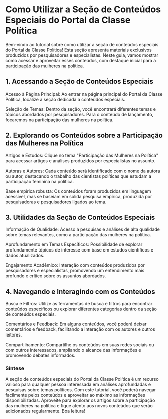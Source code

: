 # Como Utilizar a Seção de Conteúdos Especiais do Portal da Classe Política

Bem-vindo ao tutorial sobre como utilizar a seção de conteúdos especiais do Portal da Classe Política! Esta seção apresenta materiais exclusivos produzidos por pesquisadores e especialistas. Neste guia, vamos mostrar como acessar e aproveitar esses conteúdos, com destaque inicial para a participação das mulheres na política.

## 1. Acessando a Seção de Conteúdos Especiais

Acesso à Página Principal: Ao entrar na página principal do Portal da Classe Política, localize a seção dedicada a conteúdos especiais.

Seleção de Temas: Dentro da seção, você encontrará diferentes temas e tópicos abordados por pesquisadores. Para o conteúdo de lançamento, focaremos na participação das mulheres na política.

## 2. Explorando os Conteúdos sobre a Participação das Mulheres na Política

Artigos e Estudos: Clique no tema "Participação das Mulheres na Política" para acessar artigos e análises produzidos por especialistas no assunto.

Autoras e Autores: Cada conteúdo será identificado com o nome da autora ou autor, destacando o trabalho das cientistas políticas que estudam a participação feminina na política.

Base empírica robusta: Os conteúdos foram produzidos em linguagem acessível, mas se baseiam em sólida pesquisa empírica, produzida por pesquisadoras e pesquisadores ligados ao tema.

## 3. Utilidades da Seção de Conteúdos Especiais

Informação de Qualidade: Acesso a pesquisas e análises de alta qualidade sobre temas relevantes, como a participação das mulheres na política.

Aprofundamento em Temas Específicos: Possibilidade de explorar profundamente tópicos de interesse com base em estudos científicos e dados atualizados.

Engajamento Acadêmico: Interação com conteúdos produzidos por pesquisadores e especialistas, promovendo um entendimento mais profundo e crítico sobre os assuntos abordados.

## 4. Navegando e Interagindo com os Conteúdos

Busca e Filtros: Utilize as ferramentas de busca e filtros para encontrar conteúdos específicos ou explorar diferentes categorias dentro da seção de conteúdos especiais.

Comentários e Feedback: Em alguns conteúdos, você poderá deixar comentários e feedback, facilitando a interação com os autores e outros leitores.

Compartilhamento: Compartilhe os conteúdos em suas redes sociais ou com outros interessados, ampliando o alcance das informações e promovendo debates informados.

### Síntese

A seção de conteúdos especiais do Portal da Classe Política é um recurso valioso para qualquer pessoa interessada em análises aprofundadas e pesquisas sobre temas políticos. Com este tutorial, você poderá navegar facilmente pelos conteúdos e aproveitar ao máximo as informações disponibilizadas. Aproveite para explorar os artigos sobre a participação das mulheres na política e fique atento aos novos conteúdos que serão adicionados regularmente. Boa leitura!
